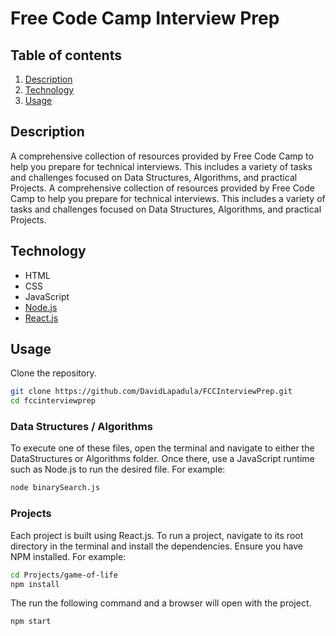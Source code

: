 # Free Code Camp Interview Prep

## Table of contents
1. [Description](#description)
2. [Technology](#technology)
3. [Usage](#usage)

## Description



A comprehensive collection of resources provided by Free Code Camp to help you prepare for technical interviews. This includes a variety of tasks and challenges focused on Data Structures, Algorithms, and practical Projects.
A comprehensive collection of resources provided by Free Code Camp to help you prepare for technical interviews. This includes a variety of tasks and challenges focused on Data Structures, Algorithms, and practical Projects.


## Technology

* HTML
* CSS
* JavaScript
* [Node.js](https://nodejs.org/en/)
* [React.js](https://reactjs.org/)

## Usage

Clone the repository. 

```bash
git clone https://github.com/DavidLapadula/FCCInterviewPrep.git
cd fccinterviewprep
```

### Data Structures / Algorithms

To execute one of these files, open the terminal and navigate to either the DataStructures or Algorithms folder. Once there, use a JavaScript runtime such as Node.js to run the desired file. For example:

```bash
node binarySearch.js
```

### Projects

Each project is built using React.js. To run a project, navigate to its root directory in the terminal and install the dependencies. Ensure you have NPM installed. For example:

```bash
cd Projects/game-of-life
npm install
```

The run the following command and a browser will open with the project. 

```bash
npm start
```



